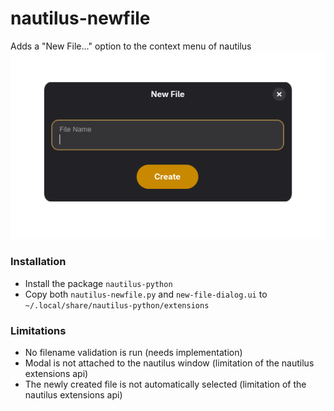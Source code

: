 # nautilus-newfile
Adds a "New File..." option to the context menu of nautilus
![screenshot.png](screenshot.png)

### Installation
- Install the package `nautilus-python`
- Copy both `nautilus-newfile.py` and `new-file-dialog.ui` to `~/.local/share/nautilus-python/extensions`
### Limitations
- No filename validation is run (needs implementation)
- Modal is not attached to the nautilus window (limitation of the nautilus extensions api)
- The newly created file is not automatically selected (limitation of the nautilus extensions api)